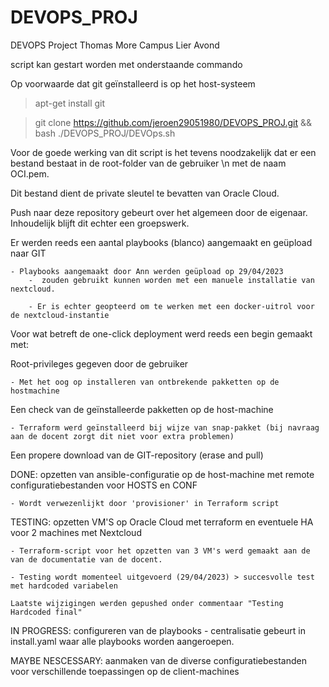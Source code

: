 # DEVOPS_PROJ
DEVOPS Project Thomas More Campus Lier Avond

script kan gestart worden met onderstaande commando

Op voorwaarde dat git geïnstalleerd is op het host-systeem

> apt-get install git

> git clone https://github.com/jeroen29051980/DEVOPS_PROJ.git && bash ./DEVOPS_PROJ/DEVOps.sh

Voor de goede werking van dit script is het tevens noodzakelijk dat er een bestand bestaat in de root-folder van de gebruiker \n
met de naam OCI.pem.

Dit bestand dient de private sleutel te bevatten van Oracle Cloud.


Push naar deze repository gebeurt over het algemeen door de eigenaar.  Inhoudelijk blijft dit echter een groepswerk.

Er werden reeds een aantal playbooks (blanco) aangemaakt en geüpload naar GIT

    - Playbooks aangemaakt door Ann werden geüpload op 29/04/2023
        -  zouden gebruikt kunnen worden met een manuele installatie van nextcloud.

        - Er is echter geopteerd om te werken met een docker-uitrol voor de nextcloud-instantie

Voor wat betreft de one-click deployment werd reeds een begin gemaakt met:

Root-privileges gegeven door de gebruiker

    - Met het oog op installeren van ontbrekende pakketten op de hostmachine

Een check van de geïnstalleerde pakketten op de host-machine

    - Terraform werd geïnstalleerd bij wijze van snap-pakket (bij navraag aan de docent zorgt dit niet voor extra problemen)

Een propere download van de GIT-repository (erase and pull)

DONE: opzetten van ansible-configuratie op de host-machine met remote configuratiebestanden voor HOSTS en CONF

    - Wordt verwezenlijkt door 'provisioner' in Terraform script

TESTING: opzetten VM'S op Oracle Cloud met terraform en eventuele HA voor 2 machines met Nextcloud

    - Terraform-script voor het opzetten van 3 VM's werd gemaakt aan de van de documentatie van de docent.

    - Testing wordt momenteel uitgevoerd (29/04/2023) > succesvolle test met hardcoded variabelen

    Laatste wijzigingen werden gepushed onder commentaar "Testing Hardcoded final"

IN PROGRESS: configureren van de playbooks - centralisatie gebeurt in install.yaml waar alle playbooks worden aangeroepen.

MAYBE NESCESSARY: aanmaken van de diverse configuratiebestanden voor verschillende toepassingen op de client-machines

